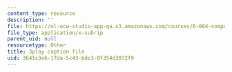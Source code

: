```yaml
---
content_type: resource
description: ''
file: https://ol-ocw-studio-app-qa.s3.amazonaws.com/courses/6-004-computation-structures-spring-2017/3641c3e617da5c43bdc30f354d3072f9_3683025.vtt
file_type: application/x-subrip
parent_uid: null
resourcetype: Other
title: 3play caption file
uid: 3641c3e6-17da-5c43-bdc3-0f354d3072f9
---
```

